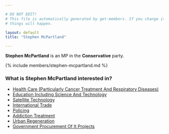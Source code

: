 ```yaml
---

# DO NOT EDIT!
# This file is automatically generated by get-members. If you change it, bad
# things will happen.

layout: default
title: "Stephen McPartland"

---
```


**Stephen McPartland** is an MP in the **Conservative** party.

{% include members/stephen-mcpartland.md %}

### What is Stephen McPartland interested in?


* [Health Care (Particularly Cancer Treatment And Respiratory Diseases)](/interests/health-care-particularly-cancer-treatment-and-respiratory-diseases.html)
* [Education Including Science And Technology](/interests/education-including-science-and-technology.html)
* [Satellite Technology](/interests/satellite-technology.html)
* [International Trade](/interests/international-trade.html)
* [Policing](/interests/policing.html)
* [Addiction Treatment](/interests/addiction-treatment.html)
* [Urban Regeneration](/interests/urban-regeneration.html)
* [Government Procurement Of It Projects](/interests/government-procurement-of-it-projects.html)
